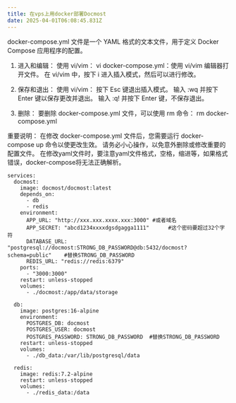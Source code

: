 ```yaml
---
title: 在vps上用docker部署Docmost
date: 2025-04-01T06:08:45.831Z
---
```


docker-compose.yml 文件是一个 YAML 格式的文本文件，用于定义 Docker Compose 应用程序的配置。

1. 进入和编辑：
使用 vi/vim：
vi docker-compose.yml：使用 vi/vim 编辑器打开文件。
在 vi/vim 中，按下 i 进入插入模式，然后可以进行修改。

3. 保存和退出：
使用 vi/vim：
按下 Esc 键退出插入模式。
输入 :wq 并按下 Enter 键以保存更改并退出。
输入 :q! 并按下 Enter 键，不保存退出。

4. 删除：
要删除 docker-compose.yml 文件，可以使用 rm 命令：
rm docker-compose.yml

重要说明：
在修改 docker-compose.yml 文件后，您需要运行 docker-compose up 命令以使更改生效。
请务必小心操作，以免意外删除或修改重要的配置文件。
在修改yaml文件时，要注意yaml文件格式，空格，缩进等，如果格式错误，docker-compose将无法正确解析。

```
services:
  docmost:
    image: docmost/docmost:latest
    depends_on:
      - db
      - redis
    environment:
      APP_URL: "http://xxx.xxx.xxxx.xxx:3000" #或者域名
      APP_SECRET: "abcd1234xxxxdgsdgagga1111"      #这个密码要超过32个字符
      DATABASE_URL: "postgresql://docmost:STRONG_DB_PASSWORD@db:5432/docmost?schema=public"    #替换STRONG_DB_PASSWORD
      REDIS_URL: "redis://redis:6379"
    ports:
      - "3000:3000"
    restart: unless-stopped
    volumes:
      - ./docmost:/app/data/storage

  db:
    image: postgres:16-alpine
    environment:
      POSTGRES_DB: docmost
      POSTGRES_USER: docmost
      POSTGRES_PASSWORD: STRONG_DB_PASSWORD  #替换STRONG_DB_PASSWORD
    restart: unless-stopped
    volumes:
      - ./db_data:/var/lib/postgresql/data

  redis:
    image: redis:7.2-alpine
    restart: unless-stopped
    volumes:
      - ./redis_data:/data
```
